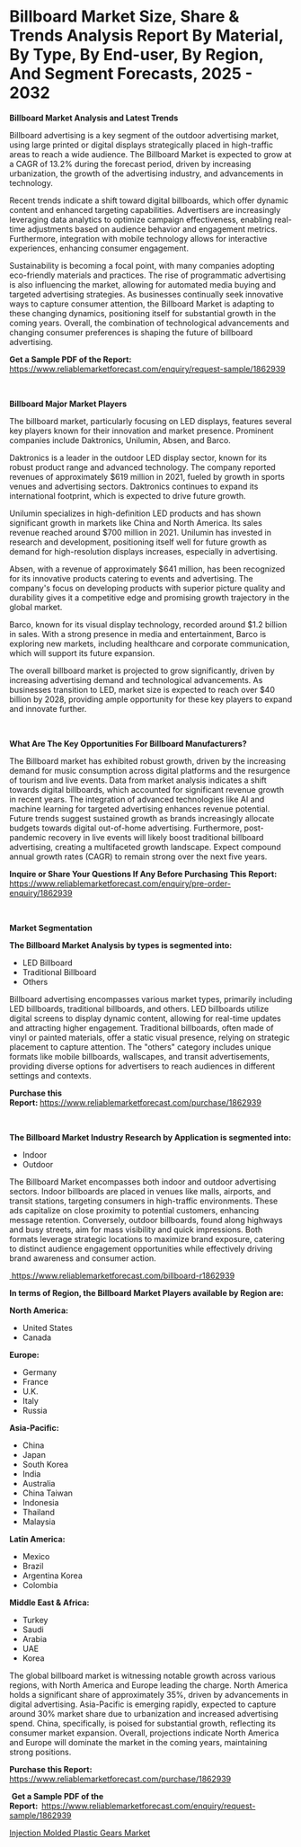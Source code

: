 <p><h1>Billboard Market Size, Share & Trends Analysis Report By Material, By Type, By End-user, By Region, And Segment Forecasts, 2025 - 2032</h1></p><p><strong>Billboard Market Analysis and Latest Trends</strong></p>
<p><p>Billboard advertising is a key segment of the outdoor advertising market, using large printed or digital displays strategically placed in high-traffic areas to reach a wide audience. The Billboard Market is expected to grow at a CAGR of 13.2% during the forecast period, driven by increasing urbanization, the growth of the advertising industry, and advancements in technology.</p><p>Recent trends indicate a shift toward digital billboards, which offer dynamic content and enhanced targeting capabilities. Advertisers are increasingly leveraging data analytics to optimize campaign effectiveness, enabling real-time adjustments based on audience behavior and engagement metrics. Furthermore, integration with mobile technology allows for interactive experiences, enhancing consumer engagement.</p><p>Sustainability is becoming a focal point, with many companies adopting eco-friendly materials and practices. The rise of programmatic advertising is also influencing the market, allowing for automated media buying and targeted advertising strategies. As businesses continually seek innovative ways to capture consumer attention, the Billboard Market is adapting to these changing dynamics, positioning itself for substantial growth in the coming years. Overall, the combination of technological advancements and changing consumer preferences is shaping the future of billboard advertising.</p></p>
<p><strong>Get a Sample PDF of the Report:&nbsp;</strong> <a href="https://www.reliablemarketforecast.com/enquiry/request-sample/1862939?utm_campaign=1929&utm_medium=2&utm_source=Github&utm_content=ia&utm_term=07022025&utm_id=billboard">https://www.reliablemarketforecast.com/enquiry/request-sample/1862939</a></p>
<p>&nbsp;</p>
<p><strong>Billboard Major Market Players</strong></p>
<p><p>The billboard market, particularly focusing on LED displays, features several key players known for their innovation and market presence. Prominent companies include Daktronics, Unilumin, Absen, and Barco. </p><p>Daktronics is a leader in the outdoor LED display sector, known for its robust product range and advanced technology. The company reported revenues of approximately $619 million in 2021, fueled by growth in sports venues and advertising sectors. Daktronics continues to expand its international footprint, which is expected to drive future growth.</p><p>Unilumin specializes in high-definition LED products and has shown significant growth in markets like China and North America. Its sales revenue reached around $700 million in 2021. Unilumin has invested in research and development, positioning itself well for future growth as demand for high-resolution displays increases, especially in advertising.</p><p>Absen, with a revenue of approximately $641 million, has been recognized for its innovative products catering to events and advertising. The company's focus on developing products with superior picture quality and durability gives it a competitive edge and promising growth trajectory in the global market.</p><p>Barco, known for its visual display technology, recorded around $1.2 billion in sales. With a strong presence in media and entertainment, Barco is exploring new markets, including healthcare and corporate communication, which will support its future expansion.</p><p>The overall billboard market is projected to grow significantly, driven by increasing advertising demand and technological advancements. As businesses transition to LED, market size is expected to reach over $40 billion by 2028, providing ample opportunity for these key players to expand and innovate further.</p></p>
<p>&nbsp;</p>
<p><strong>What Are The Key Opportunities For Billboard Manufacturers?</strong></p>
<p><p>The Billboard market has exhibited robust growth, driven by the increasing demand for music consumption across digital platforms and the resurgence of tourism and live events. Data from market analysis indicates a shift towards digital billboards, which accounted for significant revenue growth in recent years. The integration of advanced technologies like AI and machine learning for targeted advertising enhances revenue potential. Future trends suggest sustained growth as brands increasingly allocate budgets towards digital out-of-home advertising. Furthermore, post-pandemic recovery in live events will likely boost traditional billboard advertising, creating a multifaceted growth landscape. Expect compound annual growth rates (CAGR) to remain strong over the next five years.</p></p>
<p><strong>Inquire or Share Your Questions If Any Before Purchasing This Report:</strong> <a href="https://www.reliablemarketforecast.com/enquiry/pre-order-enquiry/1862939?utm_campaign=1929&utm_medium=2&utm_source=Github&utm_content=ia&utm_term=07022025&utm_id=billboard">https://www.reliablemarketforecast.com/enquiry/pre-order-enquiry/1862939</a></p>
<p>&nbsp;</p>
<p><strong>Market Segmentation</strong></p>
<p><strong>The Billboard Market Analysis by types is segmented into:</strong></p>
<p><ul><li>LED Billboard</li><li>Traditional Billboard</li><li>Others</li></ul></p>
<p><p>Billboard advertising encompasses various market types, primarily including LED billboards, traditional billboards, and others. LED billboards utilize digital screens to display dynamic content, allowing for real-time updates and attracting higher engagement. Traditional billboards, often made of vinyl or painted materials, offer a static visual presence, relying on strategic placement to capture attention. The "others" category includes unique formats like mobile billboards, wallscapes, and transit advertisements, providing diverse options for advertisers to reach audiences in different settings and contexts.</p></p>
<p><strong>Purchase this Report:&nbsp;</strong><a href="https://www.reliablemarketforecast.com/purchase/1862939?utm_campaign=1929&utm_medium=2&utm_source=Github&utm_content=ia&utm_term=07022025&utm_id=billboard">https://www.reliablemarketforecast.com/purchase/1862939</a></p>
<p>&nbsp;</p>
<p><strong>The Billboard Market Industry Research by Application is segmented into:</strong></p>
<p><ul><li>Indoor</li><li>Outdoor</li></ul></p>
<p><p>The Billboard Market encompasses both indoor and outdoor advertising sectors. Indoor billboards are placed in venues like malls, airports, and transit stations, targeting consumers in high-traffic environments. These ads capitalize on close proximity to potential customers, enhancing message retention. Conversely, outdoor billboards, found along highways and busy streets, aim for mass visibility and quick impressions. Both formats leverage strategic locations to maximize brand exposure, catering to distinct audience engagement opportunities while effectively driving brand awareness and consumer action.</p></p>
<p><a href="https://www.reliablemarketforecast.com/billboard-r1862939?utm_campaign=1929&utm_medium=2&utm_source=Github&utm_content=ia&utm_term=07022025&utm_id=billboard">&nbsp;https://www.reliablemarketforecast.com/billboard-r1862939</a></p>
<p><strong>In terms of Region, the Billboard Market Players available by Region are:</strong></p>
<p>
    <p> <strong> North America: </strong>
        <ul>
            <li>United States</li>
            <li>Canada</li>
        </ul>
        </p> 
    <p> <strong> Europe: </strong>
        <ul>
            <li>Germany</li>
            <li>France</li>
            <li>U.K.</li>
            <li>Italy</li>
            <li>Russia</li>
        </ul>
        </p> 
    <p> <strong> Asia-Pacific: </strong>
        <ul>
            <li>China</li>
            <li>Japan</li>
            <li>South Korea</li>
            <li>India</li>
            <li>Australia</li>
            <li>China Taiwan</li>
            <li>Indonesia</li>
            <li>Thailand</li>
            <li>Malaysia</li>
        </ul>
        </p> 
    <p> <strong> Latin America: </strong>
        <ul>
            <li>Mexico</li>
            <li>Brazil</li>
            <li>Argentina Korea</li>
            <li>Colombia</li>
        </ul>
        </p> 
    <p> <strong> Middle East & Africa: </strong>
        <ul>
            <li>Turkey</li>
            <li>Saudi</li>
            <li>Arabia</li>
            <li>UAE</li>
            <li>Korea</li>
        </ul>
    </p>
    </p>
<p><p>The global billboard market is witnessing notable growth across various regions, with North America and Europe leading the charge. North America holds a significant share of approximately 35%, driven by advancements in digital advertising. Asia-Pacific is emerging rapidly, expected to capture around 30% market share due to urbanization and increased advertising spend. China, specifically, is poised for substantial growth, reflecting its consumer market expansion. Overall, projections indicate North America and Europe will dominate the market in the coming years, maintaining strong positions.</p></p>
<p><strong>Purchase this Report: </strong><a href="https://www.reliablemarketforecast.com/purchase/1862939?utm_campaign=1929&utm_medium=2&utm_source=Github&utm_content=ia&utm_term=07022025&utm_id=billboard">https://www.reliablemarketforecast.com/purchase/1862939</a></p>
<p>&nbsp;<strong>Get a Sample PDF of the Report:&nbsp;&nbsp;</strong><a href="https://www.reliablemarketforecast.com/enquiry/request-sample/1862939?utm_campaign=1929&utm_medium=2&utm_source=Github&utm_content=ia&utm_term=07022025&utm_id=billboard">https://www.reliablemarketforecast.com/enquiry/request-sample/1862939</a></p>
<p><strong></strong></p>
<p><p><a href="https://github.com/dringals/Market-Research-Report-List-6/blob/main/injection-molded-plastic-gears-market.md?utm_campaign=1929&utm_medium=2&utm_source=Github&utm_content=ia&utm_term=07022025&utm_id=billboard">Injection Molded Plastic Gears Market</a></p></p>